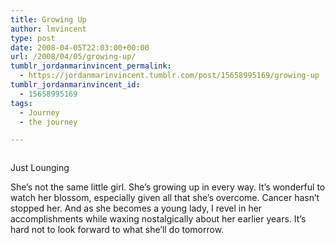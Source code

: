```yaml
---
title: Growing Up
author: lmvincent
type: post
date: 2008-04-05T22:03:00+00:00
url: /2008/04/05/growing-up/
tumblr_jordanmarinvincent_permalink:
  - https://jordanmarinvincent.tumblr.com/post/15658995169/growing-up
tumblr_jordanmarinvincent_id:
  - 15658995169
tags:
  - Journey
  - the journey

---
```

<a href="https://www.flickr.com/photos/larryvincent/2388266077/" title="photo sharing" target="_blank" rel="noopener"><img src="https://farm3.static.flickr.com/2079/2388266077_f42740b7c4_m.jpg" alt="" /></a>

Just Lounging

She&rsquo;s not the same little girl. She&rsquo;s growing up in every way. It&rsquo;s wonderful to watch her blossom, especially given all that she&rsquo;s overcome. Cancer hasn&rsquo;t stopped her. And as she becomes a young lady, I revel in her accomplishments while waxing nostalgically about her earlier years. It&rsquo;s hard not to look forward to what she&rsquo;ll do tomorrow.

<div class="blogger-post-footer">
  <img loading="lazy" width="1" height="1" src="https://blogger.googleusercontent.com/tracker/9039099668816362935-6602825127135984190?l=jordansjourney2.blogspot.com" alt="" />
</div>